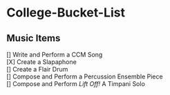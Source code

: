 # College-Bucket-List  

## Music Items  
[] Write and Perform a CCM Song  
[X] Create a Slapaphone  
[] Create a Flair Drum  
[] Compose and Perform a Percussion Ensemble Piece  
[] Compose and Perform *Lift Off!* A Timpani Solo  
